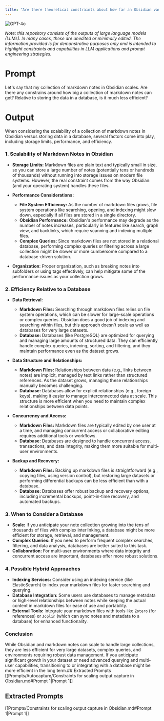 ```yaml
---
title: "Are there theoretical constraints about how far an Obsidian vault can scale to?"
---
```

![GPT-4o](https://img.shields.io/badge/GPT--4o-3333FF?style=for-the-badge&logo=openai&logoColor=white)



*Note: this repository consists of the outputs of large language models (LLMs). In many cases, these are unedited or minimally edited. The information provided is for demonstrative purposes only and is intended to highlight constraints and capabilities in LLM applications and prompt engineering strategies.*


# Prompt
Let's say that my collection of markdown notes in Obsidian scales. Are there any constrains around how big a collection of markdown notes can get? Relative to storing the data in a database, is it much less efficient?

# Output

When considering the scalability of a collection of markdown notes in Obsidian versus storing data in a database, several factors come into play, including storage limits, performance, and efficiency.

### 1. **Scalability of Markdown Notes in Obsidian**
   - **Storage Limits:** Markdown files are plain text and typically small in size, so you can store a large number of notes (potentially tens or hundreds of thousands) without running into storage issues on modern file systems. However, the real constraint comes from the way Obsidian (and your operating system) handles these files.
   
   - **Performance Considerations:**
     - **File System Efficiency:** As the number of markdown files grows, file system operations like searching, opening, and indexing might slow down, especially if all files are stored in a single directory.
     - **Obsidian Performance:** Obsidian's performance may degrade as the number of notes increases, particularly in features like search, graph view, and backlinks, which require scanning and indexing multiple files.
     - **Complex Queries:** Since markdown files are not stored in a relational database, performing complex queries or filtering across a large collection might be slower or more cumbersome compared to a database-driven solution.

   - **Organization:** Proper organization, such as breaking notes into subfolders or using tags effectively, can help mitigate some of the performance issues as your collection grows.

### 2. **Efficiency Relative to a Database**
   - **Data Retrieval:**
     - **Markdown Files:** Searching through markdown files relies on file system operations, which can be slower for large-scale operations or complex queries. Obsidian does a good job of indexing and searching within files, but this approach doesn't scale as well as databases for very large datasets.
     - **Database:** Databases (like PostgreSQL) are optimized for querying and managing large amounts of structured data. They can efficiently handle complex queries, indexing, sorting, and filtering, and they maintain performance even as the dataset grows.
   
   - **Data Structure and Relationships:**
     - **Markdown Files:** Relationships between data (e.g., links between notes) are implicit, managed by text links rather than structured references. As the dataset grows, managing these relationships manually becomes challenging.
     - **Database:** Databases allow for explicit relationships (e.g., foreign keys), making it easier to manage interconnected data at scale. This structure is more efficient when you need to maintain complex relationships between data points.

   - **Concurrency and Access:**
     - **Markdown Files:** Markdown files are typically edited by one user at a time, and managing concurrent access or collaborative editing requires additional tools or workflows.
     - **Database:** Databases are designed to handle concurrent access, transactions, and data integrity, making them more suitable for multi-user environments.

   - **Backup and Recovery:**
     - **Markdown Files:** Backing up markdown files is straightforward (e.g., copying files, using version control), but restoring large datasets or performing differential backups can be less efficient than with a database.
     - **Database:** Databases offer robust backup and recovery options, including incremental backups, point-in-time recovery, and automated backups.

### 3. **When to Consider a Database**
   - **Scale:** If you anticipate your note collection growing into the tens of thousands of files with complex interlinking, a database might be more efficient for storage, retrieval, and management.
   - **Complex Queries:** If you need to perform frequent complex searches, filtering, and data analysis, databases are better suited to this task.
   - **Collaboration:** For multi-user environments where data integrity and concurrent access are important, databases offer more robust solutions.

### 4. **Possible Hybrid Approaches**
   - **Indexing Services:** Consider using an indexing service (like ElasticSearch) to index your markdown files for faster searching and querying.
   - **Database Integration:** Some users use databases to manage metadata or high-level relationships between notes while keeping the actual content in markdown files for ease of use and portability.
   - **External Tools:** Integrate your markdown files with tools like `Zotero` (for references) or `Joplin` (which can sync notes and metadata to a database) for enhanced functionality.

### Conclusion
While Obsidian and markdown notes can scale to handle large collections, they are less efficient for very large datasets, complex queries, and environments requiring robust data management. If you anticipate significant growth in your dataset or need advanced querying and multi-user capabilities, transitioning to or integrating with a database might be more efficient in the long term.## Extracted Prompts
[[Prompts/Autocapture/Constraints for scaling output capture in Obsidian.md#Prompt 1|Prompt 1]]





## Extracted Prompts
[[Prompts/Constraints for scaling output capture in Obsidian.md#Prompt 1|Prompt 1]]
